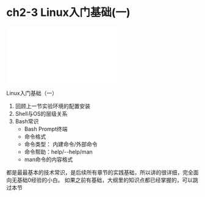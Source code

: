 # ch2-3 Linux入门基础(一)


<div class='bilibili-video'>
<iframe class='bilibili-video-iframe' src="//player.bilibili.com/player.html?aid=804801597&bvid=BV1Ky4y1V76Y&cid=389143183&page=1&as_wide=1&high_quality=1&danmaku=1" scrolling="no" border="0" frameborder="no" framespacing="0" allowfullscreen="true"></iframe>
</div>

Linux入门基础（一）

1. 回顾上一节实验环境的配置安装
2. Shell与OS的层级关系
3. Bash常识
    * Bash Prompt终端
    * 命令格式
    * 命令类型： 内建命令/外部命令
    * 命令帮助：help/--help/man
    * man命令的内容格式



都是最最基本的技术常识，是后续所有章节的实践基础，所以讲的很详细，完全面向无基础0经验的小白。
如果之前有基础，大纲里的知识点都已经掌握的，可以跳过本节




